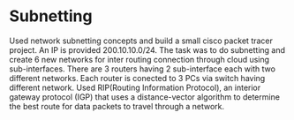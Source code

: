 # Subnetting
Used network subnetting concepts and build a small cisco packet tracer project.
An IP is provided 200.10.10.0/24. 
The task was to do subnetting and create 6 new networks for inter routing connection through cloud using sub-interfaces.
There are 3 routers having 2 sub-interface each with two different networks.
Each router is conected to 3 PCs via switch having different network.
Used RIP(Routing Information Protocol), an interior gateway protocol (IGP) that uses a distance-vector algorithm to determine the best route for data packets to travel through a network.
